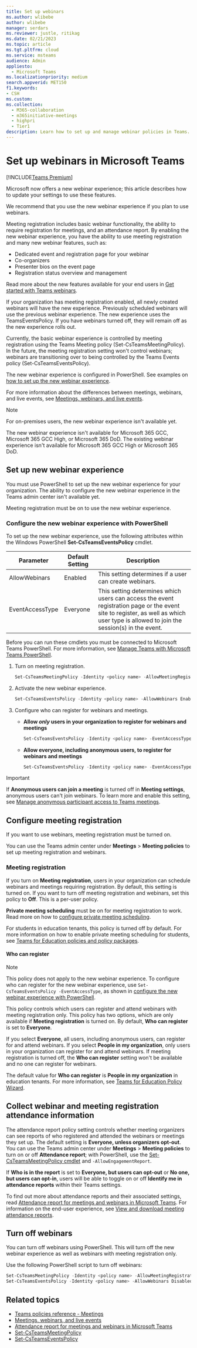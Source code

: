 ```yaml
---
title: Set up webinars
ms.author: wlibebe
author: wlibebe
manager: serdars
ms.reviewer: justle, ritikag
ms.date: 02/21/2023
ms.topic: article
ms.tgt.pltfrm: cloud
ms.service: msteams
audience: Admin
appliesto: 
  - Microsoft Teams
ms.localizationpriority: medium
search.appverid: MET150
f1.keywords:
- CSH
ms.custom: 
ms.collection: 
  - M365-collaboration
  - m365initiative-meetings
  - highpri
  - Tier1
description: Learn how to set up and manage webinar policies in Teams.
---
```


# Set up webinars in Microsoft Teams

[!INCLUDE[Teams Premium](includes/teams-premium-ecm.md)]

Microsoft now offers a new webinar experience; this article describes how to update your settings to use these features.

We recommend that you use the new webinar experience if you plan to use webinars.

Meeting registration includes basic webinar functionality, the ability to require registration for meetings, and an attendance report. By enabling the new webinar experience, you have the ability to use meeting registration and many new webinar features, such as:

- Dedicated event and registration page for your webinar
- Co-organizers
- Presenter bios on the event page
- Registration status overview and management

Read more about the new features available for your end users in [Get started with Teams webinars](https://support.microsoft.com/office/42f3f874-22dc-4289-b53f-bbc1a69013e3).

If your organization has meeting registration enabled, all newly created webinars will have the new experience. Previously scheduled webinars will use the previous webinar experience. The new experience uses the TeamsEventsPolicy. If you have webinars turned off, they will remain off as the new experience rolls out.

Currently, the basic webinar experience is controlled by meeting registration using the Teams Meeting policy (Set-CsTeamsMeetingPolicy). In the future, the meeting registration setting won't control webinars; webinars are transitioning over to being controlled by the Teams Events policy (Set-CsTeamsEventsPolicy).

The new webinar experience is configured in PowerShell. See examples on [how to set up the new webinar experience](#set-up-new-webinar-experience).

For more information about the differences between meetings, webinars, and live events, see [Meetings, webinars, and live events](quick-start-meetings-live-events.md).

> [!NOTE]
> For on-premises users, the new webinar experience isn't available yet.
>
> The new webinar experience isn't available for Microsoft 365 GCC, Microsoft 365 GCC High, or Microsoft 365 DoD. The existing webinar experience isn't available for Microsoft 365 GCC High or Microsoft 365 DoD.

## Set up new webinar experience

You must use PowerShell to set up the new webinar experience for your organization. The ability to configure the new webinar experience in the Teams admin center isn't available yet.

Meeting registration must be on to use the new webinar experience.

### Configure the new webinar experience with PowerShell

To set up the new webinar experience, use the following attributes within the Windows PowerShell **Set-CsTeamsEventsPolicy** cmdlet.

|Parameter|Default Setting|Description|
|---------|-----------|---------------|
|AllowWebinars|Enabled|This setting determines if a user can create webinars.|
|EventAccessType|Everyone|This setting determines which users can access the event registration page or the event site to register, as well as which user type is allowed to join the session(s) in the event.|

Before you can run these cmdlets you must be connected to Microsoft Teams PowerShell. For more information, see [Manage Teams with Microsoft Teams PowerShell](/microsoftteams/teams-powershell-managing-teams).

1. Turn on meeting registration.

    ```powershell
    Set-CsTeamsMeetingPolicy -Identity <policy name> -AllowMeetingRegistration $True
    ```

1. Activate the new webinar experience.

    ```powershell
    Set-CsTeamsEventsPolicy -Identity <policy name> -AllowWebinars Enabled
    ```

1. Configure who can register for webinars and meetings.

    - **Allow ***only*** users in your organization to register for webinars and meetings**

        ```powershell
        Set-CsTeamsEventsPolicy -Identity <policy name> -EventAccessType EveryoneInCompanyExcludingGuests
        ```

    - **Allow everyone, including anonymous users, to register for webinars and meetings**

        ```powershell
        Set-CsTeamsEventsPolicy -Identity <policy name> -EventAccessType Everyone
        ```

> [!IMPORTANT]
> If **Anonymous users can join a meeting** is turned off in **Meeting settings**, anonymous users can't join webinars. To learn more and enable this setting, see [Manage anonymous participant access to Teams meetings](anonymous-users-in-meetings.md).

## Configure meeting registration

If you want to use webinars, meeting registration must be turned on.

You can use the Teams admin center under **Meetings** > **Meeting policies** to set up meeting registration and webinars.

### Meeting registration

If you turn on **Meeting registration**, users in your organization can schedule webinars and meetings requiring registration. By default, this setting is turned on. If you want to turn off meeting registration and webinars, set this policy to **Off**. This is a per-user policy.

**Private meeting scheduling** must be on for meeting registration to work. Read more on how to [configure private meeting scheduling](manage-who-can-schedule-meetings.md#private-meetings).

For students in education tenants, this policy is turned off by default. For more information on how to enable private meeting scheduling for students, see [Teams for Education policies and policy packages](policy-packages-edu.md).

#### Who can register

> [!NOTE]
> This policy does not apply to the new webinar experience. To configure who can register for the new webinar experience, use `Set-CsTeamsEventsPolicy -EventAccessType`, as shown in [configure the new webinar experience with PowerShell](#configure-the-new-webinar-experience-with-powershell).

This policy controls which users can register and attend webinars with meeting registration only. This policy has two options, which are only available if **Meeting registration** is turned on. By default, **Who can register** is set to **Everyone**.

If you select **Everyone**, all users, including anonymous users, can register for and attend webinars. If you select **People in my organization**, only users in your organization can register for and attend webinars. If meeting registration is turned off, the **Who can register** setting won't be available and no one can register for webinars.

The default value for **Who can register** is **People in my organization** in education tenants. For more information, see [Teams for Education Policy Wizard](easy-policy-setup-edu.md).

## Collect webinar and meeting registration attendance information

The attendance report policy setting controls whether meeting organizers can see reports of who registered and attended the webinars or meetings they set up. The default setting is **Everyone, unless organizers opt-out**. You can use the Teams admin center under **Meetings** > **Meeting policies** to turn on or off **Attendance report**; with PowerShell, use the [Set-CsTeamsMeetingPolicy cmdlet](/powershell/module/skype/set-csteamsmeetingpolicy) and `-AllowEngagementReport`.

If **Who is in the report** is set to **Everyone, but users can opt-out** or **No one, but users can opt-in**, users will be able to toggle on or off **Identify me in attendance reports** within their Teams settings.

To find out more about attendance reports and their associated settings, read [Attendance report for meetings and webinars in Microsoft Teams](/MicrosoftTeams/teams-analytics-and-reports/meeting-attendance-report). For information on the end-user experience, see [View and download meeting attendance reports](https://support.microsoft.com/office/ae7cf170-530c-47d3-84c1-3aedac74d310).

## Turn off webinars

You can turn off webinars using PowerShell. This will turn off the new webinar experience as well as webinars with meeting registration only.

Use the following PowerShell script to turn off webinars:

```powershell
Set-CsTeamsMeetingPolicy -Identity <policy name> -AllowMeetingRegistration $False
Set-CsTeamsEventsPolicy -Identity <policy name> -AllowWebinars Disabled
```

## Related topics

- [Teams policies reference - Meetings](settings-policies-reference.md#meetings)
- [Meetings, webinars, and live events](quick-start-meetings-live-events.md)
- [Attendance report for meetings and webinars in Microsoft Teams](/MicrosoftTeams/teams-analytics-and-reports/meeting-attendance-report)
- [Set-CsTeamsMeetingPolicy](/powershell/module/skype/set-csteamsmeetingpolicy)
- [Set-CsTeamsEventsPolicy](/powershell/module/teams/set-csteamseventspolicy)
